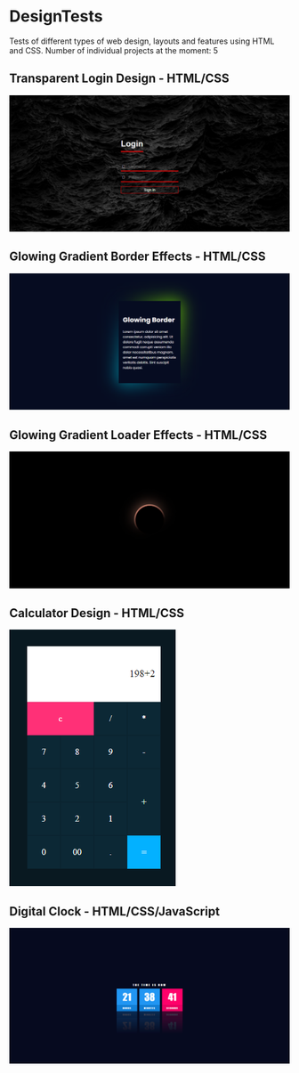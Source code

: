 # DesignTests
Tests of different types of web design, layouts and features using HTML and CSS.
Number of individual projects at the moment: 5

## Transparent Login Design - HTML/CSS
![](/images/Transparent-Login-Design.png?w=512)

## Glowing Gradient Border Effects - HTML/CSS
![](/images/Glowing-Gradient-Border.png?w=512)

## Glowing Gradient Loader Effects - HTML/CSS
![](/images/Glowing-Gradient-Loader.png?w=512)

## Calculator Design - HTML/CSS
![](/images/Calculator.png?w=512)

## Digital Clock - HTML/CSS/JavaScript
![](/images/Digital-Clock.png?w=512)



